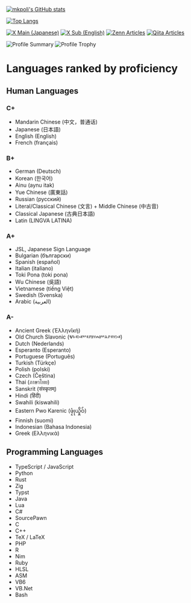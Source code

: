 <!--
**mkpoli/mkpoli** is a ✨ _special_ ✨ repository because its `README.md` (this file) appears on your GitHub profile.

Here are some ideas to get you started:

- 🔭 I’m currently working on ...
- 🌱 I’m currently learning ...
- 👯 I’m looking to collaborate on ...
- 🤔 I’m looking for help with ...
- 💬 Ask me about ...
- 📫 How to reach me: ...
- 😄 Pronouns: ...
- ⚡ Fun fact: ...
-->


[![mkpoli's GitHub stats](https://github-readme-stats.vercel.app/api?username=mkpoli&count_private=true&show_icons=true&theme=dracula)](https://github.com/anuraghazra/github-readme-stats)

[![Top Langs](https://github-readme-stats.vercel.app/api/top-langs/?username=mkpoli&theme=dracula&langs_count=10&layout=compact)](https://github.com/anuraghazra/github-readme-stats)

[![X Main (Japanese)](https://img.shields.io/badge/@mkpoli-000000?style=flat&logo=x&logoColor=white)](https://twitter.com/mkpoli)
[![X Sub (English)](https://img.shields.io/badge/@mkpoli__-000000?style=flat&logo=x&logoColor=white)](https://twitter.com/mkpoli_)
[![Zenn Articles](https://badgen.org/img/zenn/mkpoli/articles?style=flat)](https://zenn.dev/mkpoli)
[![Qiita Articles](https://badgen.org/img/qiita/mkpoli/articles?style=flat)](https://qiita.com/mkpoli)

![Profile Summary](http://github-profile-summary-cards.vercel.app/api/cards/profile-details?username=mkpoli&theme=radical)
![Profile Trophy](https://github-profile-trophy.vercel.app/?username=mkpoli&theme=radical)

# Languages ranked by proficiency

## Human Languages

### C+
* Mandarin Chinese (中文，普通话)
* Japanese (日本語)
* English (English)
* French (français)

### B+
* German (Deutsch)
* Korean (한국어)
* Ainu (aynu itak)
* Yue Chinese (廣東話)
* Russian (русский)
* Literal/Classical Chinese (文言) + Middle Chinese (中古音)
* Classical Japanese (古典日本語)
* Latin (LINGVA LATINA)

### A+
* JSL, Japanese Sign Language
* Bulgarian (български)
* Spanish (español)
* Italian (italiano)
* Toki Pona (toki pona)
* Wu Chinese (吳語)
* Vietnamese (tiếng Việt)
* Swedish (Svenska)
* Arabic (العربية)

### A-
* Ancient Greek (Ἑλληνῐκή)
* Old Church Slavonic (Ⱌⱃⱐⰽⱏⰲⱐⱀⱁⱄⰾⱁⰲⱑⱀⱐⱄⰽⱏ)
* Dutch (Nederlands)
* Esperanto (Esperanto)
* Portuguese (Português)
* Turkish (Türkçe)
* Polish (polski)
* Czech (Čeština)
* Thai (ภาษาไทย)
* Sanskrit (संस्कृतम्)
* Hindi (हिंदी)
* Swahili (kiswahili)
* Eastern Pwo Karenic (ဖၠုံယှိုဝ်)
* Finnish (suomi)
* Indonesian (Bahasa Indonesia)
* Greek (Ελληνικά)

## Programming Languages

* TypeScript / JavaScript
* Python
* Rust
* Zig
* Typst
* Java
* Lua
* C#
* SourcePawn
* C
* C++
* TeX / LaTeX
* PHP
* R
* Nim
* Ruby
* HLSL
* ASM
* VB6
* VB.Net
* Bash
